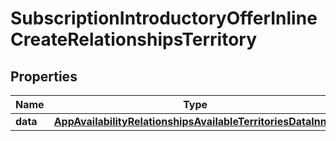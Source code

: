 

# SubscriptionIntroductoryOfferInlineCreateRelationshipsTerritory


## Properties

| Name | Type | Description | Notes |
|------------ | ------------- | ------------- | -------------|
|**data** | [**AppAvailabilityRelationshipsAvailableTerritoriesDataInner**](AppAvailabilityRelationshipsAvailableTerritoriesDataInner.md) |  |  [optional] |



